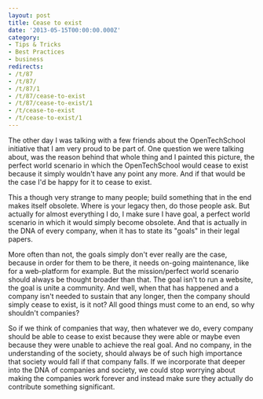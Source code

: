 ```yaml
---
layout: post
title: Cease to exist
date: '2013-05-15T00:00:00.000Z'
category:
- Tips & Tricks
- Best Practices
- business
redirects:
- /t/87
- /t/87/
- /t/87/1
- /t/87/cease-to-exist
- /t/87/cease-to-exist/1
- /t/cease-to-exist
- /t/cease-to-exist/1
---
```




The other day I was talking with a few friends about the OpenTechSchool initiative that I am very proud to be part of. One question we were talking about, was the reason behind that whole thing and I painted this picture, the perfect world scenario in which the OpenTechSchool would cease to exist because it simply wouldn't have any point any more. And if that would be the case I'd be happy for it to cease to exist.

This a though very strange to many people; build something that in the end makes itself obsolete. Where is your legacy then, do those people ask. But actually for almost everything I do, I make sure I have goal, a perfect world scenario in which it would simply become obsolete. And that is actually in the DNA of every company, when it has to state its "goals" in their legal papers. 

More often than not, the goals simply don't ever really are the case, because in order for them to be there, it needs on-going maintenance, like for a web-platform for example. But the mission/perfect world scenario should always be thought broader than that. The goal isn't to run a website, the goal is unite a community. And well, when that has happened and a company isn't needed to sustain that any longer, then the company should simply cease to exist, is it not? All good things must come to an end, so why shouldn't companies?

So if we think of companies that way, then whatever we do, every company should be able to cease to exist because they were able or maybe even because they were unable to achieve the real goal. And no company, in the understanding of the society, should always be of such high importance that society would fall if that company falls. If we incorporate that deeper into the DNA of companies and society, we could stop worrying about making the companies work forever and instead make sure they actually do contribute something significant.
